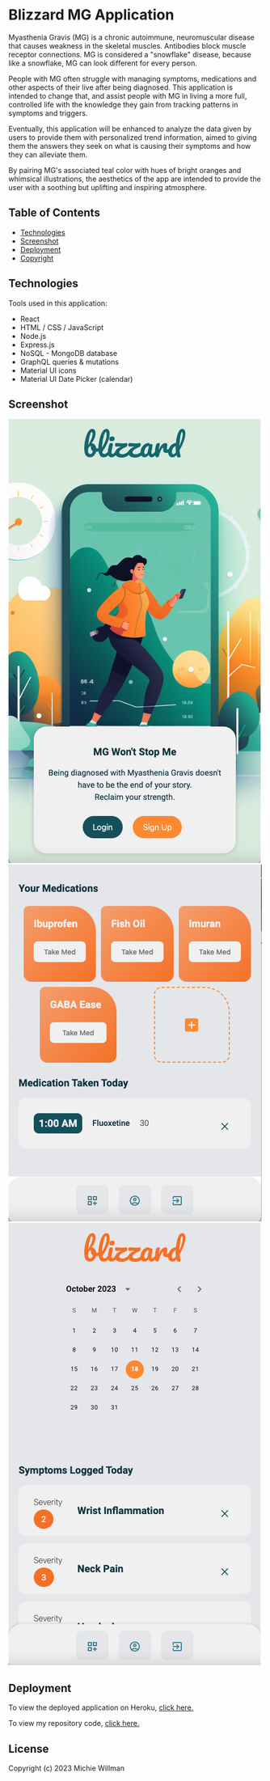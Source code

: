 # Blizzard MG Application

Myasthenia Gravis (MG) is a chronic autoimmune, neuromuscular disease that causes weakness in the skeletal muscles. Antibodies block muscle receptor connections. MG is considered a "snowflake" disease, because like a snowflake, MG can look different for every person.

People with MG often struggle with managing symptoms, medications and other aspects of their live after being diagnosed. This application is intended to change that, and assist people with MG in living a more full, controlled life with the knowledge they gain from tracking patterns in symptoms and triggers.

Eventually, this application will be enhanced to analyze the data given by users to provide them with personalized trend information, aimed to giving them the answers they seek on what is causing their symptoms and how they can alleviate them.

By pairing MG's associated teal color with hues of bright oranges and whimsical illustrations, the aesthetics of the app are intended to provide the user with a soothing but uplifting and inspiring atmosphere.

## Table of Contents

- [Technologies](#Technologies)
- [Screenshot](#Screenshot)
- [Deployment](#Deployment)
- [Copyright](#Copyright)

## Technologies

<a id="Technologies"></a>

Tools used in this application:

- React
- HTML / CSS / JavaScript
- Node.js
- Express.js
- NoSQL - MongoDB database
- GraphQL queries & mutations
- Material UI icons
- Material UI Date Picker (calendar)

## Screenshot

<a id="Screenshot"></a>

![Screenshot of the entry screen](client/src/assets/cover.jpg)
![Screenshot of the medicine section](client/src/assets/medsection.jpg)
![Screenshot of the symptom section](client/src/assets/symptomsection.jpg)

## Deployment

<a id="Deployment"></a>

To view the deployed application on Heroku, [click here.](https://blizzard-mg-2139349e4552.herokuapp.com/)

To view my repository code, [click here.](https://github.com/michiewillman/mgapp)

## License

<a id="License"></a>

Copyright (c) 2023 Michie Willman
